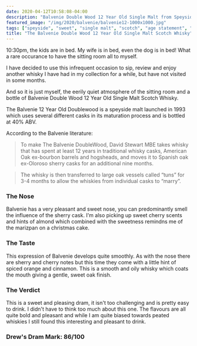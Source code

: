 ```yaml
---
date: 2020-04-12T10:58:08-04:00
description: "Balvenie Double Wood 12 Year Old Single Malt from Speyside"
featured_image: "/img/2020/balvenie/balvenie12-1000x1000.jpg"
tags: ["speyside", "sweet", "single malt", "scotch", "age statement", "balvenie", "twelve years old"]
title: "The Balvenie Double Wood 12 Year Old Single Malt Scotch Whisky"
---
```


10:30pm, the kids are in bed. My wife is in bed, even the dog is in bed! What a rare occurance to have the sitting room all to myself.


I have decided to use this infrequent occasion to sip, review and enjoy another whisky I have had in my collection for a while, but have not visited in some months.

And so it is just myself, the eerily quiet atmosphere of the sitting room and a bottle of Balvenie Double Wood 12 Year Old Single Malt Scotch Whisky.

 
The Balvenie 12 Year Old Doublewood is a speyside malt launched in 1993 which uses several different casks in its maturation process and is bottled at 40% ABV.

According to the Balvenie literature:

> To make The Balvenie DoubleWood, David Stewart MBE takes whisky that has spent at least 12 years in traditional whisky casks, American Oak ex-bourbon barrels and hogsheads, and moves it to Spanish oak ex-Oloroso sherry casks for an additional nine months. 

> The whisky is then transferred to large oak vessels called “tuns” for 3-4 months to allow the whiskies from individual casks to “marry”.  

 
### The Nose
 
Balvenie has a very pleasant and sweet nose, you can predominantly smell the influence of the sherry cask.  I'm also picking up sweet cherry scents and hints of almond which combined with the sweetness remindns me of the marizpan on a christmas cake.
 
 
### The Taste
 
This expression of Balvenie develops quite smoothly.  As with the nose there are sherry and cherry notes but this time they come with a little hint of spiced orange and cinnamon.  This is a smooth and oily whisky which coats the mouth giving a gentle, sweet oak finish.
 
 
### The Verdict
 
This is a sweet and pleasing dram, it isn't too challenging and is pretty easy to drink.  I didn't have to think too much about this one.  The flavours are all quite bold and pleasant and while I am quite biased towards  peated whiskies I still found this interesting and pleasant to drink.
 
 
### Drew's Dram Mark:  86/100

